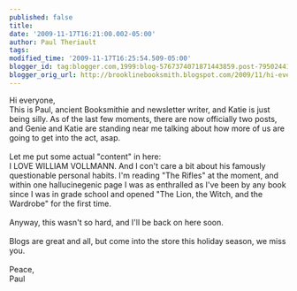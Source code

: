 ```yaml
---
published: false
title: 
date: '2009-11-17T16:21:00.002-05:00'
author: Paul Theriault
tags: 
modified_time: '2009-11-17T16:25:54.509-05:00'
blogger_id: tag:blogger.com,1999:blog-5767374071871443859.post-7950244144599979609
blogger_orig_url: http://brooklinebooksmith.blogspot.com/2009/11/hi-everyone-this-is-paul-ancient.html
---
```


Hi everyone,<br />This is Paul, ancient Booksmithie and newsletter writer, and Katie is just being silly.  As of the last few moments, there are now officially two posts, and Genie and Katie are standing near me talking about how more of us are going to get into the act, asap.<br /><br />Let me put some actual "content" in here:<br />I LOVE WILLIAM VOLLMANN.  And I con't care a bit about his famously questionable personal habits.  I'm reading "The Rifles" at the moment, and within one hallucinegenic page I was as enthralled as I've been by any book since I was in grade school and  opened "The Lion, the Witch, and the Wardrobe" for the first time.<br /><br />Anyway, this wasn't so hard, and I'll be back on here soon.<br /><br />Blogs are great and all, but come into the store this holiday season, we miss you.<br /><br />Peace,<br />Paul